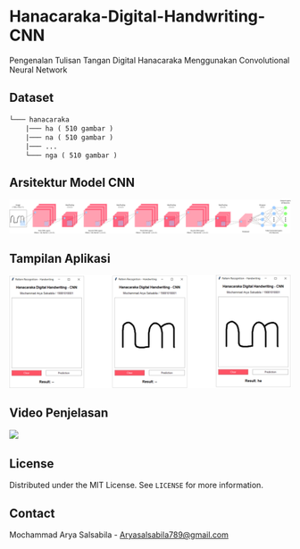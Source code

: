 # Hanacaraka-Digital-Handwriting-CNN

Pengenalan Tulisan Tangan Digital Hanacaraka Menggunakan Convolutional Neural Network

## Dataset

```
└─── hanacaraka
    |─── ha ( 510 gambar )
    |─── na ( 510 gambar )
    |─── ...
    └─── nga ( 510 gambar )
```

## Arsitektur Model CNN

![Model Arsitektur CNN](images/cnn_architecture_model.svg)

## Tampilan Aplikasi

![Tampilan Aplikasi](images/graphical_user_interface.svg)

## Video Penjelasan

[![](http://img.shields.io/badge/-YouTube-lightgrey?logo=youtube&style=flat&logoColor=white&color=FF0000)](https://youtu.be/yWSgOIkhnNo) 

## License

Distributed under the MIT License. See `LICENSE` for more information.

## Contact

Mochammad Arya Salsabila - Aryasalsabila789@gmail.com
